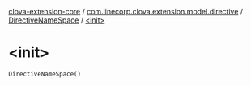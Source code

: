 [clova-extension-core](../../index.md) / [com.linecorp.clova.extension.model.directive](../index.md) / [DirectiveNameSpace](index.md) / [&lt;init&gt;](./-init-.md)

# &lt;init&gt;

`DirectiveNameSpace()`
